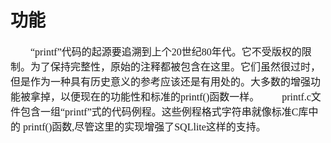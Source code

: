 # 功能
<font face="微软雅黑" size="3px">

&nbsp;&nbsp;&nbsp;&nbsp;&nbsp;&nbsp;&nbsp;&nbsp;“printf”代码的起源要追溯到上个20世纪80年代。它不受版权的限制。为了保持完整性，原始的注释都被包含在这里。它们虽然很过时，但是作为一种具有历史意义的参考应该还是有用处的。大多数的增强功能被拿掉，以便现在的功能性和标准的printf()函数一样。
&nbsp;&nbsp;&nbsp;&nbsp;&nbsp;&nbsp;&nbsp;&nbsp;printf.c文件包含一组“printf”式的代码例程。这些例程格式字符串就像标准C库中的
printf()函数,尽管这里的实现增强了SQLlite这样的支持。
